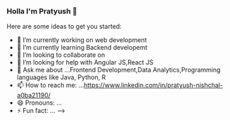 ### Holla I'm Pratyush  👋


Here are some ideas to get you started:

- 🔭 I’m currently working on web development
- 🌱 I’m currently learning Backend developemt
- 👯 I’m looking to collaborate on 
- 🤔 I’m looking for help with Angular JS,React JS
- 💬 Ask me about ...Frontend Development,Data Analytics,Programming languages like Java, Python, R
- 📫 How to reach me: ...https://www.linkedin.com/in/pratyush-nishchal-a0ba21190/
- 😄 Pronouns: ...
- ⚡ Fun fact: ...
-->
